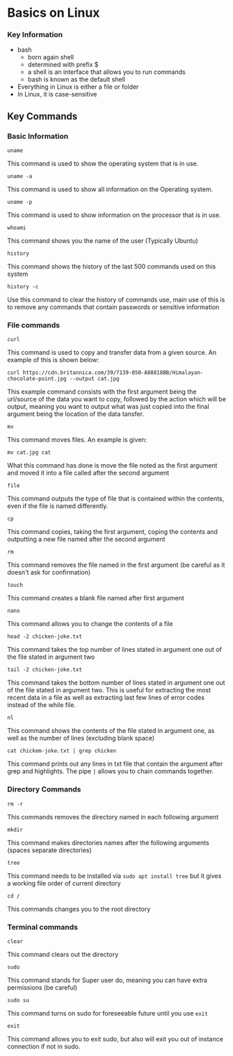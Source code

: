 # Basics on Linux

### Key Information
- bash 
  - born again shell 
  - determined with prefix $
  - a shell is an interface that allows you to run commands 
  - bash is known as the default shell
- Everything in Linux is either a file or folder
- In Linux, it is case-sensitive 
## Key Commands
### Basic Information
```
uname
```
This command is used to show the operating system that is in use.
```
uname -a
```
This command is used to show all information on the Operating system.
```
uname -p
```
This command is used to show information on the processor that is in use.
```
whoami
```
This command shows you the name of the user (Typically Ubuntu)
```
history
```
This command shows the history of the last 500 commands used on this system
```
history -c
```
Use this command to clear the history of commands use, main use of this is to remove any commands that contain passwords or sensitive information
### File commands
```
curl
```
This command is used to copy and transfer data from a given source. An example of this is shown below:
```
curl https://cdn.britannica.com/39/7139-050-A88818BB/Himalayan-chocolate-point.jpg --output cat.jpg
```
This example command consists with the first argument being the url/source of the data you want to copy, followed by the action which will be output, meaning you want to output what was just copied into the final argument being the location of the data tansfer.
```
mv
```
This command moves files. An example is given:
```
mv cat.jpg cat
```
What this command has done is move the file noted as the first argument and moved it into a file called after the second argument
```
file
```
This command outputs the type of file that is contained within the contents, even if the file is named differently.
```
cp
```
This command copies, taking the first argument, coping the contents and outputting a new file named after the second argument
```
rm 
```
This command removes the file named in the first argument (be careful as it doesn't ask for confirmation)
```
touch
```
This command creates a blank file named after first argument
```
nano
```
This command allows you to change the contents of a file
```
head -2 chicken-joke.txt
```
This command takes the top number of lines stated in argument one out of the file stated in argument two
```
tail -2 chicken-joke.txt
```
This command takes the bottom number of lines stated in argument one out of the file stated in argument two. This is useful for extracting the most recent data in a file as well as extracting last few lines of error codes instead of the while file.
```
nl
```
This command shows the contents of the file stated in argument one, as well as the number of lines (excluding blank space)
```
cat chickem-joke.txt | grep chicken
```
This command prints out any lines in txt file that contain the argument after grep and highlights. The pipe `|` allows you to chain commands together.
### Directory Commands
```
rm -r
```
This commands removes the directory named in each following argument
```
mkdir
```
This command makes directories names after the following arguments (spaces separate directories)
```
tree
```
This command needs to be installed via `sudo apt install tree` but it gives a working file order of current directory
```
cd /
```
This commands changes you to the root directory
### Terminal commands
```
clear
```
This command clears out the directory
```
sudo
```
This command stands for Super user do, meaning you can have extra permissions (be careful)
```
sudo su
```
This command turns on sudo for foreseeable future until you use `exit`
```
exit
```
This command allows you to exit sudo, but also will exit you out of instance connection if not in sudo.


